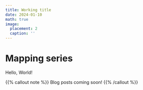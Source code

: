 ```yaml
---
title: Working title
date: 2024-01-10
math: true
image:
  placement: 2
  caption: ''
---
```


# Mapping series

Hello, World!

{{% callout note %}}
Blog posts coming soon!
{{% /callout %}}